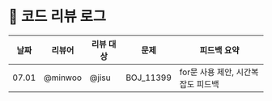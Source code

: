 # 🤝 코드 리뷰 로그

| 날짜 | 리뷰어 | 리뷰 대상 | 문제 | 피드백 요약 |
|------|--------|-----------|-------|--------------|
| 07.01 | @minwoo | @jisu | BOJ_11399 | for문 사용 제안, 시간복잡도 피드백 |

